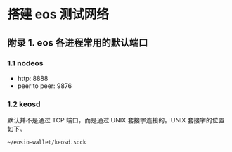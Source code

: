 # 搭建 eos 测试网络

## 附录 1. eos 各进程常用的默认端口

### 1.1 nodeos
- http: 8888
- peer to peer: 9876

### 1.2 keosd
默认并不是通过 TCP 端口，而是通过 UNIX 套接字连接的。UNIX 套接字的位置如下。
```
~/eosio-wallet/keosd.sock
```
